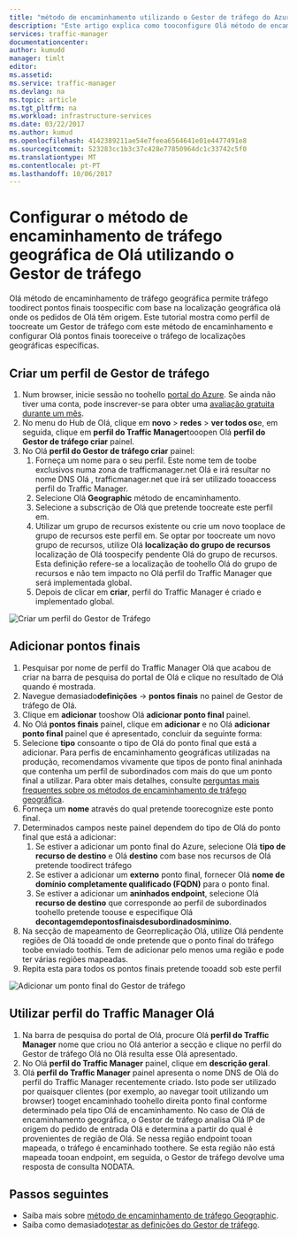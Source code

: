 ```yaml
---
title: "método de encaminhamento utilizando o Gestor de tráfego do Azure de tráfego aaaConfigure geográfica | Microsoft Docs"
description: "Este artigo explica como tooconfigure Olá método de encaminhamento de tráfego geográfica utilizando o Gestor de tráfego do Azure"
services: traffic-manager
documentationcenter: 
author: kumudd
manager: timlt
editor: 
ms.assetid: 
ms.service: traffic-manager
ms.devlang: na
ms.topic: article
ms.tgt_pltfrm: na
ms.workload: infrastructure-services
ms.date: 03/22/2017
ms.author: kumud
ms.openlocfilehash: 4142389211ae54e7feea6564641e01e4477491e8
ms.sourcegitcommit: 523283cc1b3c37c428e77850964dc1c33742c5f0
ms.translationtype: MT
ms.contentlocale: pt-PT
ms.lasthandoff: 10/06/2017
---
```

# <a name="configure-hello-geographic-traffic-routing-method-using-traffic-manager"></a>Configurar o método de encaminhamento de tráfego geográfica de Olá utilizando o Gestor de tráfego

Olá método de encaminhamento de tráfego geográfica permite tráfego toodirect pontos finais toospecific com base na localização geográfica olá onde os pedidos de Olá têm origem. Este tutorial mostra como perfil de toocreate um Gestor de tráfego com este método de encaminhamento e configurar Olá pontos finais tooreceive o tráfego de localizações geográficas específicas.

## <a name="create-a-traffic-manager-profile"></a>Criar um perfil de Gestor de tráfego

1. Num browser, inicie sessão no toohello [portal do Azure](http://portal.azure.com). Se ainda não tiver uma conta, pode inscrever-se para obter uma [avaliação gratuita durante um mês](https://azure.microsoft.com/free/).
2. No menu do Hub de Olá, clique em **novo** > **redes** > **ver todos os**e, em seguida, clique em **perfil do Traffic Manager**tooopen Olá **perfil do Gestor de tráfego criar** painel.
3. No Olá **perfil do Gestor de tráfego criar** painel:
    1. Forneça um nome para o seu perfil. Este nome tem de toobe exclusivos numa zona de trafficmanager.net Olá e irá resultar no nome DNS Olá <profilename>, trafficmanager.net que irá ser utilizado tooaccess perfil do Traffic Manager.
    2. Selecione Olá **Geographic** método de encaminhamento.
    3. Selecione a subscrição de Olá que pretende toocreate este perfil em.
    4. Utilizar um grupo de recursos existente ou crie um novo tooplace de grupo de recursos este perfil em. Se optar por toocreate um novo grupo de recursos, utilize Olá **localização do grupo de recursos** localização de Olá toospecify pendente Olá do grupo de recursos. Esta definição refere-se a localização de toohello Olá do grupo de recursos e não tem impacto no Olá perfil do Traffic Manager que será implementada global.
    5. Depois de clicar em **criar**, perfil do Traffic Manager é criado e implementado global.

![Criar um perfil do Gestor de Tráfego](./media/traffic-manager-geographic-routing-method/create-traffic-manager-profile.png)

## <a name="add-endpoints"></a>Adicionar pontos finais

1. Pesquisar por nome de perfil do Traffic Manager Olá que acabou de criar na barra de pesquisa do portal de Olá e clique no resultado de Olá quando é mostrada.
2. Navegue demasiado**definições** -> **pontos finais** no painel de Gestor de tráfego de Olá.
3. Clique em **adicionar** tooshow Olá **adicionar ponto final** painel.
3. No Olá **pontos finais** painel, clique em **adicionar** e no Olá **adicionar ponto final** painel que é apresentado, concluir da seguinte forma:
4. Selecione **tipo** consoante o tipo de Olá do ponto final que está a adicionar. Para perfis de encaminhamento geográficas utilizadas na produção, recomendamos vivamente que tipos de ponto final aninhada que contenha um perfil de subordinados com mais do que um ponto final a utilizar. Para obter mais detalhes, consulte [perguntas mais frequentes sobre os métodos de encaminhamento de tráfego geográfica](traffic-manager-FAQs.md).
5. Forneça um **nome** através do qual pretende toorecognize este ponto final.
6. Determinados campos neste painel dependem do tipo de Olá do ponto final que está a adicionar:
    1. Se estiver a adicionar um ponto final do Azure, selecione Olá **tipo de recurso de destino** e Olá **destino** com base nos recursos de Olá pretende toodirect tráfego
    2. Se estiver a adicionar um **externo** ponto final, fornecer Olá **nome de domínio completamente qualificado (FQDN)** para o ponto final.
    3. Se estiver a adicionar um **aninhados endpoint**, selecione Olá **recurso de destino** que corresponde ao perfil de subordinados toohello pretende toouse e especifique Olá **decontagemdepontosfinaisdesubordinadosmínimo**.
7. Na secção de mapeamento de Georreplicação Olá, utilize Olá pendente regiões de Olá tooadd de onde pretende que o ponto final do tráfego toobe enviado toothis. Tem de adicionar pelo menos uma região e pode ter várias regiões mapeadas.
8. Repita esta para todos os pontos finais pretende tooadd sob este perfil

![Adicionar um ponto final do Gestor de tráfego](./media/traffic-manager-geographic-routing-method/add-traffic-manager-endpoint.png)

## <a name="use-hello-traffic-manager-profile"></a>Utilizar perfil do Traffic Manager Olá
1.  Na barra de pesquisa do portal de Olá, procure Olá **perfil do Traffic Manager** nome que criou no Olá anterior a secção e clique no perfil do Gestor de tráfego Olá no Olá resulta esse Olá apresentado.
2. No Olá **perfil do Traffic Manager** painel, clique em **descrição geral**.
3. Olá **perfil do Traffic Manager** painel apresenta o nome DNS de Olá do perfil do Traffic Manager recentemente criado. Isto pode ser utilizado por quaisquer clientes (por exemplo, ao navegar tooit utilizando um browser) tooget encaminhado toohello direita ponto final conforme determinado pela tipo Olá de encaminhamento.  No caso de Olá de encaminhamento geográfica, o Gestor de tráfego analisa Olá IP de origem do pedido de entrada Olá e determina a partir do qual é provenientes de região de Olá. Se nessa região endpoint tooan mapeada, o tráfego é encaminhado toothere. Se esta região não está mapeada tooan endpoint, em seguida, o Gestor de tráfego devolve uma resposta de consulta NODATA.

## <a name="next-steps"></a>Passos seguintes

- Saiba mais sobre [método de encaminhamento de tráfego Geographic](traffic-manager-routing-methods.md#geographic).
- Saiba como demasiado[testar as definições do Gestor de tráfego](traffic-manager-testing-settings.md).

